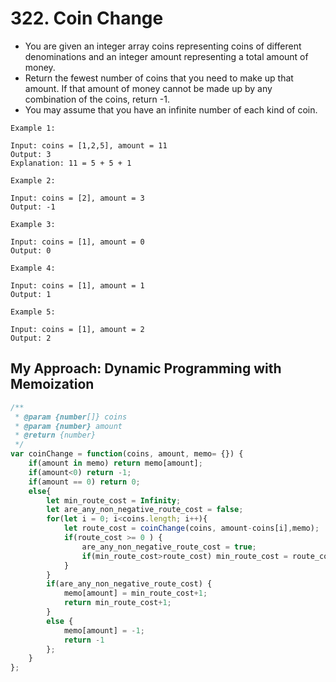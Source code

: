 # 322. Coin Change
* You are given an integer array coins representing coins of different denominations and an integer amount representing a total amount of money.
* Return the fewest number of coins that you need to make up that amount. If that amount of money cannot be made up by any combination of the coins, return -1.
* You may assume that you have an infinite number of each kind of coin.

 
```
Example 1:

Input: coins = [1,2,5], amount = 11
Output: 3
Explanation: 11 = 5 + 5 + 1

Example 2:

Input: coins = [2], amount = 3
Output: -1

Example 3:

Input: coins = [1], amount = 0
Output: 0

Example 4:

Input: coins = [1], amount = 1
Output: 1

Example 5:

Input: coins = [1], amount = 2
Output: 2

```
## My Approach: Dynamic Programming with Memoization

```javascript
/**
 * @param {number[]} coins
 * @param {number} amount
 * @return {number}
 */
var coinChange = function(coins, amount, memo= {}) {
    if(amount in memo) return memo[amount];
    if(amount<0) return -1;
    if(amount == 0) return 0;
    else{
        let min_route_cost = Infinity;
        let are_any_non_negative_route_cost = false;
        for(let i = 0; i<coins.length; i++){
            let route_cost = coinChange(coins, amount-coins[i],memo);
            if(route_cost >= 0 ) {
                are_any_non_negative_route_cost = true;
                if(min_route_cost>route_cost) min_route_cost = route_cost;
            }
        }
        if(are_any_non_negative_route_cost) {
            memo[amount] = min_route_cost+1;
            return min_route_cost+1;
        }
        else {
            memo[amount] = -1;
            return -1
        };
    }
};
```